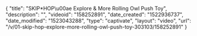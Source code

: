 {
    "title": "SKIP*HOP\u00ae Explore & More Rolling Owl Push Toy",
    "description": "",
    "videoid": "158252891",
    "date_created": "1522936737",
    "date_modified": "1523043288",
    "type": "captivate",
    "layout": "video",
    "url": "\/v\/01-skip-hop-explore-more-rolling-owl-push-toy-303103\/158252891"
}